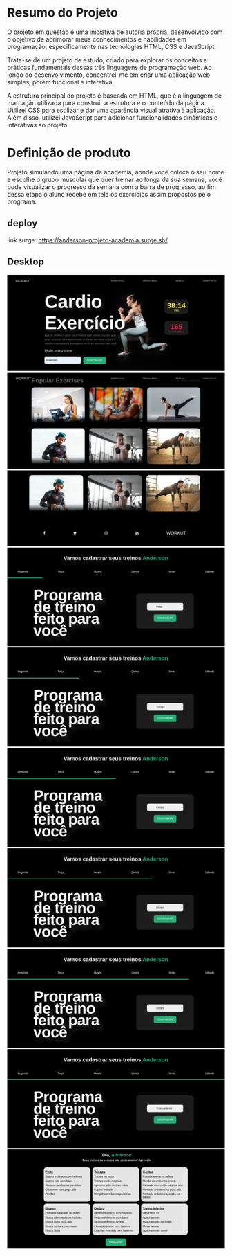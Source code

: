 # Resumo do Projeto

O projeto em questão é uma iniciativa de autoria própria, desenvolvido com o objetivo de aprimorar meus conhecimentos e habilidades em programação, especificamente nas tecnologias HTML, CSS e JavaScript.

Trata-se de um projeto de estudo, criado para explorar os conceitos e práticas fundamentais dessas três linguagens de programação web. Ao longo do desenvolvimento, concentrei-me em criar uma aplicação web simples, porém funcional e interativa.

A estrutura principal do projeto é baseada em HTML, que é a linguagem de marcação utilizada para construir a estrutura e o conteúdo da página. Utilizei CSS para estilizar e dar uma aparência visual atrativa à aplicação. Além disso, utilizei JavaScript para adicionar funcionalidades dinâmicas e interativas ao projeto.

# Definição de produto

Projeto simulando uma página de academia, aonde você coloca o seu nome e escolhe o grupo muscular que quer treinar ao longa da sua semana, você pode visualizar o progresso da semana com a barra de progresso, ao fim dessa etapa o aluno recebe em tela os exercícios assim propostos pelo programa.

## deploy

link surge: https://anderson-projeto-academia.surge.sh/

## Desktop

![desktop-1](./prints-gym-pages/tela01.png)
![desktop-2](./prints-gym-pages/tela02.png)
![desktop-3](./prints-gym-pages/tela03.png)
![desktop-4](./prints-gym-pages/tela04.png)
![desktop-5](./prints-gym-pages/tela05.png)
![desktop-6](./prints-gym-pages/tela06.png)
![desktop-7](./prints-gym-pages/tela07.png)
![desktop-8](./prints-gym-pages/tela08.png)
![desktop-9](./prints-gym-pages/tela09.png)
![desktop-10](./prints-gym-pages/tela10.png)
